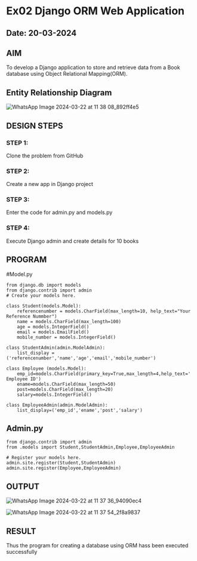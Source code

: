 # Ex02 Django ORM Web Application
## Date: 20-03-2024

## AIM
To develop a Django application to store and retrieve data from a Book database using Object Relational Mapping(ORM).

## Entity Relationship Diagram
![WhatsApp Image 2024-03-22 at 11 38 08_892ff4e5](https://github.com/Himavath08/ORM/assets/139110631/7a2029cb-a78e-4255-9054-8b63ec602a72)




## DESIGN STEPS

### STEP 1:
Clone the problem from GitHub

### STEP 2:
Create a new app in Django project

### STEP 3:
Enter the code for admin.py and models.py

### STEP 4:
Execute Django admin and create details for 10 books

## PROGRAM
#Model.py
```
from django.db import models
from django.contrib import admin
# Create your models here.

class Student(models.Model):
    referencenumber = models.CharField(max_length=10, help_text="Your Reference Nummber")
    name = models.CharField(max_length=100)
    age = models.IntegerField()
    email = models.EmailField()
    mobile_number = models.IntegerField()
    
class StudentAdmin(admin.ModelAdmin):
    list_display = ('referencenumber','name','age','email','mobile_number')

class Employee (models.Model):
    emp_id=models.CharField(primary_key=True,max_length=4,help_text=' Employee ID')
    ename=models.CharField(max_length=50)
    post=models.CharField(max_length=20)
    salary=models.IntegerField()

class EmployeeAdmin(admin.ModelAdmin):
    list_display=('emp_id','ename','post','salary')
```
## Admin.py
```
from django.contrib import admin
from .models import Student,StudentAdmin,Employee,EmployeeAdmin

# Register your models here.
admin.site.register(Student,StudentAdmin)
admin.site.register(Employee,EmployeeAdmin)
```
## OUTPUT
![WhatsApp Image 2024-03-22 at 11 37 36_94090ec4](https://github.com/Himavath08/ORM/assets/139110631/c5a0446e-7840-4889-9b43-1e31b26c5f53)

![WhatsApp Image 2024-03-22 at 11 37 54_2f8a9837](https://github.com/Himavath08/ORM/assets/139110631/1a0de576-ca89-4eb2-a427-14ea67c59636)



## RESULT
Thus the program for creating a database using ORM hass been executed successfully
